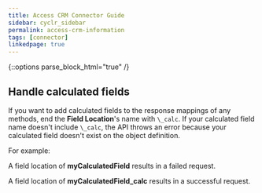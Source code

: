 ```yaml
---
title: Access CRM Connector Guide
sidebar: cyclr_sidebar
permalink: access-crm-information
tags: [connector]
linkedpage: true
---
```

{::options parse_block_html="true" /}

<section class="card">

## Handle calculated fields

If you want to add calculated fields to the response mappings of any methods, end the **Field Location**'s name with `\_calc`. If your calculated field name doesn't include `\_calc`, the API throws an error because your calculated field doesn't exist on the object definition.

For example:

A field location of **myCalculatedField** results in a failed request.

A field location of **myCalculatedField_calc** results in a successful request.

</section>
